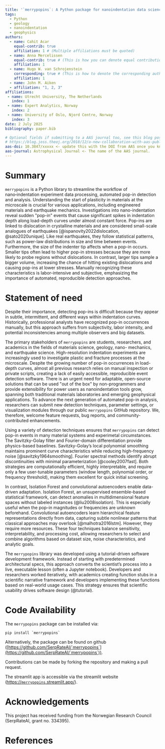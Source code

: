 ```yaml
---
title: '`merrypopins`: A Python package for nanoindentation data science'
tags:
  - Python
  - geology
  - nanoindentation
  - geophysics
authors:
  - name: Cahit Acar
    equal-contrib: true
    affiliation: 1 # (Multiple affiliations must be quoted)
  - name: Anna Mercelissen
    equal-contrib: true # (This is how you can denote equal contributions between multiple authors)
    affiliation: 1
  - name: Hugo W. van Schrojenstein
    corresponding: true # (This is how to denote the corresponding author)
    affiliation: 1
  - name: John M. Aiken
  - affiliation: "1, 2, 3"
affiliations:
 - name: Utrecht University, The Netherlands
   index: 1
 - name: Expert Analytics, Norway
   index: 2
 - name: University of Oslo, Njord Centre, Norway
   index: 3
date: 2 July 2025
bibliography: paper.bib

# Optional fields if submitting to a AAS journal too, see this blog post:
# https://blog.joss.theoj.org/2018/12/a-new-collaboration-with-aas-publishing
aas-doi: 10.3847/xxxxx <- update this with the DOI from AAS once you know it.
aas-journal: Astrophysical Journal <- The name of the AAS journal.
---
```


# Summary

`merrypopins` is a Python library to streamline the workflow of nano‑indentation 
experiment data processing, automated pop-in detection and analysis.
Understanding the start of plasticity in materials at the microscale
is crucial for various applications, including engineered materials
and earthquake mechanics. Investigations into nano-indentation
reveal sudden "pop-in" events that cause significant spikes in indentation 
depth along load-depth curves under almost constant
force. Pop-ins are linked to dislocation in crystalline materials and are 
considered small-scale analogues of earthquakes [@ispanovity2022dislocation, @sato2020unique]. Like real earthquakes,
they follow statistical patterns, such as power-law distributions in size and
time between events. Furthermore, the size of the indenter tip affects
when a pop-in occurs. Smaller tips often lead to higher pop-in stresses because 
they are more likely to probe regions without dislocations. In contrast,
larger tips sample a bigger volume, increasing the chance of hitting existing
dislocations and causing pop-ins at lower stresses.  Manually recognizing these characteristics is labor-intensive
and subjective, emphasizing the importance of automated, reproducible detection approaches. 

# Statement of need

Despite their importance, detecting pop-ins is difficult because they
appear in subtle, intermittent, and different ways within indentation curves. Historically, professional analysts have recognized
pop-in occurrences manually, but this approach suffers from subjectivity, labor intensity, and potential inconsistencies among multiple
observers and big datasets.

The primary stakeholders of `merrypopins` are students, researchers,
and academics in the fields of materials science, geology, nano-
mechanics, and earthquake science. High-resolution indentation
experiments are increasingly used to investigate plastic and fracture processes at the microscale. Despite the growing number of
pop-in occurrences in load-depth curves, almost all previous research relies on manual inspection or private scripts, creating a lack
of easily accessible, reproducible event detection software. There
is an urgent need for adaptable, open-source solutions that can
be used "out of the box" by non-programmers and provide extensibility
 for power users as nanoindentation tools grow, spanning
both traditional materials laboratories and emerging geophysical
applications. To advance the next generation of automated
pop-in analysis, researchers can submit new detection techniques,
parameter settings, or visualization modules through our public
`merrypopins` GitHub repository. We, therefore, welcome feature
requests, bug reports, and community-contributed enhancements.

Using a variety of detection techniques ensures that `merrypopins`
can detect pop-in events in many material systems and experimetal circumstances. The Savitzky-Golay filter and Fourier-domain
differentiation provide physics-based baselines. Savitzky-Golay’s
local polynomial smoothing maintains prominent curve characteristics while reducing high-frequency noise [@savitzky1964smoothing]. Fourier spectral
methods identify abrupt discontinuities with minimal parameterization [@cooley2007fast]. Both strategies are computationally efficient, highly
interpretable, and require only a few user-tunable parameters (window
 length, polynomial order, or frequency threshold), making
them excellent for quick initial screening.

In contrast, Isolation Forest and convolutional autoencoders
enable data-driven adaptation. Isolation Forest, an unsupervised
ensemble-based statistical framework, can detect anomalies in multidimensional feature spaces without labeled instances (@liu2008isolation).
This is especially useful when the pop-in magnitudes or frequencies are unknown beforehand. Convolutional autoencoders learn
hierarchical feature representations directly from data, capturing
subtle nonlinear patterns that classical approaches may overlook
[@malhotra2016lstm]. However, they require more resources. These four techniques
balance sensitivity, interpretability, and processing cost, allowing
researchers to select and combine algorithms based on dataset size,
noise characteristics, and analytic goals.

The `merrypopins` library was developed using a tutorial-driven
software development framework. Instead of starting with predetermined 
architectural specs, this approach converts the scientist’s
process into a live, executable lesson (often a Jupyter notebook).
Developers and researchers worked iteratively, with academics
creating function stubs in a scientific narrative framework and developers implementing these functions based on real-world usage
cases. This strategy ensures that scientific usability drives software
design (@tutorial). 

# Code Availability

The `merrypopins` package can be installed via:

```
pip install `merrypopins`
```

Alternatively, the package can be found on github ([https://github.com/SerpRateAI/`merrypopins`](https://github.com/SerpRateAI/`merrypopins`)).

Contributions can be made by forking the repository and making a pull request.

The streamlit app is accessible via the streamlit website ([https://`merrypopins`.streamlit.app/](https://`merrypopins`.streamlit.app/)).

# Acknowledgements

This project has received funding from the Norwegian Research Council (SerpRateAI, grant no. 334395). 

# References
